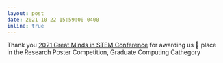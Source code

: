 ```yaml
---
layout: post
date: 2021-10-22 15:59:00-0400
inline: true
---
```


Thank you <a href="https://greatmindsinstem.org/2021/10/25/meet-the-winners-of-the-gmis-2021-research-poster-competition/" target="blank">2021 Great Minds in STEM Conference</a> for awarding us :1st_place_medal: place in the Research Poster Competition, Graduate Computing Cathegory
